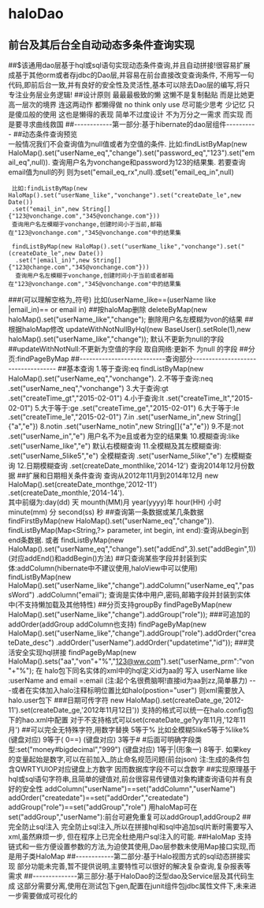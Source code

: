haloDao
=======

前台及其后台全自动动态多条件查询实现
--------
##$该通用dao层基于hql或sql语句实现动态条件查询,并且自动拼接!很容易扩展成基于其他orm或者存jdbc的Dao层,并容易在前台直接改变查询条件,
不用写一句代码,即前后台一致,并有良好的安全性及灵活性,基本可以除去Dao层的编写,将只专注业务层业务逻辑!
##设计原则
        最最最极致的懒 这懒不是复制黏贴 而是比她更高一层次的境界 连这两动作 都懒得做
        no think only use  尽可能少思考 少记忆 只是傻瓜般的使用 这也是懒得的表现
        简单不过度设计
        不为万分之一需求 而实现 而是要寻求曲线救国
##------------第一部分:基于hibernate的dao层组件----------
##动态条件查询预览  
     一般情况我们不会查询值为null值或者为空值的条件.
     比如:findListByMap(new HaloMap().set("userName_eq","change").set("password_eq","123").set("email_eq",null)).
     查询用户名为vonchange和password为123的结果集.
     若要查询email值为null的列 则为set("email_eq_rx",null).或set("email_eq_in",null)

     比如:findListByMap(new HaloMap().set("userName_like","vonchange").set("createDate_le",new Date())
     .set("email_in",new String[]{"123@vonchange.com","345@vonchange.com"}))
     查询用户名左模糊于vonchange,创建时间小于当前,邮箱在"123@vonchange.com","345@vonchange.com"中的结果集
     
     findListByMap(new HaloMap().set("userName_like","vonchange").set("(createDate_le",new Date())
      .set("|email_in)",new String[]{"123@change.com","345@vonchange.com"}))
      查询用户名左模糊于vonchange,创建时间小于当前或者邮箱在"123@vonchange.com","345@vonchange.com"中的结果集
    
###(可以理解空格为_符号) 
      比如(userName_like==(userName like    |email_in)== or email in)
##按haloMap删除
     deleteByMap(new haloMap().set("userName_like","change");
     删除用户名左模糊为von的结果
##根据haloMap修改
     updateWithNotNullByHql(new BaseUser().setRole(1),new haloMap().set("userName_like","change"));
     默认不更新为null的字段
##updateWithNotNull:不更新为空值的字段
      取自网络:更新不 为null 的字段
##分页:findPageByMap
##---------------------------查询部分-----------------------------------
##基本查询
        1.等于查询:eq     findListByMap(new HaloMap().set("userName_eq","vonchange").
        2.不等于查询:neq    .set("userName_neq","vonchange")
        3.大于查询:gt     .set("createTime_gt","2015-02-01")
        4.小于查询:lt      .set("createTime_lt","2015-02-01")
        5.大于等于:ge      .set("createTime_ge","2015-02-01")
        6.大于等于:le      .set("createTime_le","2015-02-01")
        7.in                    .set("userName_in",new String[]{"a","e"}) 
        8.notin               .set("userName_notin",new String[]{"a","e"}) 
        9.不是:not           .set("userName_in","e")  用户名不为e且或者为空的结果集
        10.模糊查询:like  .set("userName_like","e") 默认右模糊查询
        11.全模糊及其左模糊查询:  .set("userName_5like5","e") 全模糊查询 .set("userName_5like","e") 左模糊查询
        12.日期模糊查询   .set(createDate_monthlike,'2014-12') 查询2014年12月份数据
##扩展和日期相关条件查询
     查询从2012年11月到2014年12月 new HaloMap().set(createDate_monthge,'2012-11')
     .set(createDate_monthle,'2014-14').  
     其中前缀为:day(dd) 天 mounth(MM)月 year(yyyy)年 hour(HH) 小时  minute(mm) 分 second(ss) 秒
##查询第一条数据或某几条数据
        findFirstByMap(new HaloMap().set("userName_eq","change")).
        findListByMap(Map<String,?> parameter, int begin, int end):查询从begin到end条数据.
       或者 findListByMap(new HaloMap().set("userName_eq","change").set("addEnd",3).set("addBegin",1))
       (对应addEnd()和addBegin()方法)
##只查询某些字段并封装到实体:addColumn(hibernate中不建议使用,haloView中可以使用)
          findListByMap(new HaloMap().set("userName_like","change").addColumn("userName_eq","passWord")
          .addColumn("email");
          查询是实体中用户,密码,邮箱字段并封装到实体中(不支持懒加载及其他特性)
##分页支持groupBy
         findPageByMap(new HaloMap().set("userName_like","change").addGroup("role"));
###可追加的addOrder(addGroup addColumn也支持)
          findPageByMap(new HaloMap().set("userName_like","change").addGroup("role").addOrder("createDate_desc")
          .addOrder("userName").addOrder("updatetime","id"));
###灵活安全实现hql拼接
           findPageByMap(new HaloMap().sets("aa","von"+"%","123@ww.com").set("userName_prm":"von"+"%");
           在 halo包下同名实体的xml中的hql定义id为aa的  写入 userName like :userName and email =:email
            (注:起个名很费脑啊!直接id为aa到zz,简单暴力)
            ---或者在实体加入halo注释标明位置比如halo(postion="user") 则xml需要放入halo.user包下
###日期可传字符
        new HaloMap().set(createDate_ge,'2012-11').set(createDate_ge,'2012年11月12日'))
        支持的格式可以统一在halo.config包下的hao.xml中配置
        对于不支持格式可以set(createDate_ge?yy年11月,'12年11月')
##可以完全无特殊字符,用数字替换
          5等于% 比如全模糊5like5等于%like% (键盘对应)
          9等于(     0==) (键盘对应)
          3等于# #后面可明确字段类型:set("money#bigdecimal","999") (键盘对应)
           1等于|(形象一) 8等于.
          如果key的变量起始是数字,可以在前加入_防止命名规范问题(前台json)
          注:生成的条件包含QWRTYUIOP对应键盘上方数字
          因而数据库字段不可以含数字
##实现原理基于hql或sql语句字符串,且简单的键值对,前台很容易传键值对象构建查询语句并有良好的安全性
         addColumn("userName")==set("addColumn","userName") 
         addOrder("createdate")==set("addOrder","createdate")
         addGroup("role")==set("addGroup","role") 
         用haloMap可在set("addGroup","userName"):前台可避免重复可以addGroup1,addGroup2 
##完全防止sql注入
         完全防止sql注入,所以在拼接hql和sql中追加sql片断时需要写入xml,虽然麻烦一步,
         但在程序上已完全杜绝用户sql注入的可能.
##HaloMap
          支持链式和一些方便设置参数的方法,为迫使其使用,Dao层参数未使用Map接口实现,而是用子类HaloMap
##------------第二部分:基于Halo视图方式的sql动态拼接实现
          部分功能未完善,暂不提供说明,主要特性可以很好的解决复杂查询,复杂报表等需求
##--------------第三部分:基于HaloDao的泛型dao及Service层及其代码生成
          这部分需要分离,使用在测试包下gen,配置在junit组件包jdbc属性文件下,未来进一步需要做成可视化的

         
